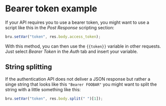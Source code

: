 # Bearer token example

If your API requires you to use a bearer token, you might want to use a script like this in the _Post Response_ scripting section:

```javascript
bru.setVar("token", res.body.access_token);
```

With this method, you can then use the `{{token}}` variable in other requests. Just select _Bearer Token_ in the _Auth_ tab and insert your variable.

## String splitting

If the authentication API does not deliver a JSON response but rather a singe string that looks like this `"Bearer FOOBAR"` you might want to split the string with a little something like this:

```javascript
bru.setVar("token", res.body.split(" ")[1]);
```
